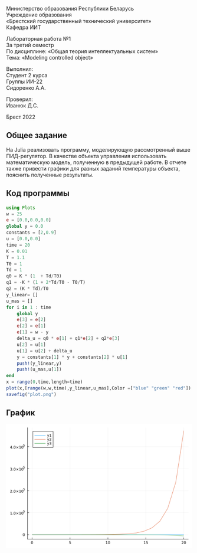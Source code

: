 Министерство образования Республики Беларусь <br/>
Учреждение образования <br/>
«Брестский государственный технический университет» <br/>
Кафедра ИИТ <br/>

Лабораторная работа №1 <br/>
За третий семестр <br/>
По дисциплине: «Общая теория интеллектуальных систем» <br/>
Тема: «Modeling controlled object» <br/>

Выполнил: <br/>
Студент 2 курса <br/>
Группы ИИ-22 <br/>
Сидоренко А.А. <br/>

Проверил: <br/>
Иванюк Д.С. <br/>

Брест 2022 <br/>

## Общее задание ##
На Julia реализовать программу, моделирующую рассмотренный выше ПИД-регулятор.  В качестве объекта управления использовать математическую модель, полученную в предыдущей работе.
В отчете также привести графики для разных заданий температуры объекта, пояснить полученные результаты.

## Код программы ##

~~~julia
using Plots
w = 25
e = [0.0,0.0,0.0]
global y = 0.0
constants = [2,0.9]
u = [0.0,0.0]
time = 20
K = 0.01
T = 1.1
T0 = 1
Td = 1
q0 = K * (1  + Td/T0)
q1 = -K * (1 + 2*Td/T0 - T0/T)  
q2 = (K * Td)/T0
y_linear= []
u_mas = []
for i in 1 : time
    global y
    e[3] = e[2]
    e[2] = e[1]
    e[1] = w - y
    delta_u = q0 * e[1] + q1*e[2] + q2*e[3]
    u[2] = u[1]
    u[1] = u[2] + delta_u
    y = constants[1] * y + constants[2] * u[1]
    push!(y_linear,y)
    push!(u_mas,u[1])
end
x = range(0,time,length=time)
plot(x,[range(w,w,time),y_linear,u_mas],Color =["blue" "green" "red"])
savefig("plot.png")
~~~

## График ##

![график](/trunk/ii02219/task_02/doc/plot.png)
